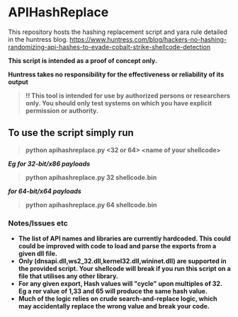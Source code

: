 # APIHashReplace

This repository hosts the hashing replacement script and yara rule detailed in the huntress blog. 
https://www.huntress.com/blog/hackers-no-hashing-randomizing-api-hashes-to-evade-cobalt-strike-shellcode-detection


<strong> This script is intended as a proof of concept only. </strong>

<strong> Huntress takes no responsibility for the effectiveness or reliability of its output <strong>

> ‼️ This tool is intended for use by authorized persons or researchers only. You should only test systems on which you have explicit permission or authority. 


 ## To use the script simply run
> python apihashreplace.py \<32 or 64\> \<name of your shellcode\>


*Eg*
*for 32-bit/x86 payloads*

> python apihashreplace.py 32 shellcode.bin

*for 64-bit/x64 payloads*

> python apihashreplace.py 64 shellcode.bin

### Notes/Issues etc
- The list of API names and libraries are currently hardcoded. This could could be improved with code to load and parse the exports from a given dll file. 
- Only (dnsapi.dll,ws2_32.dll,kernel32.dll,wininet.dll) are supported in the provided script. Your shellcode will break if you run this script on a file that utilises any other library. 
- For any given export, Hash values will "cycle" upon multiples of 32. Eg a ror value of 1,33 and 65 will produce the same hash value. 
- Much of the logic relies on crude search-and-replace logic, which may accidentally replace the wrong value and break your code. 
